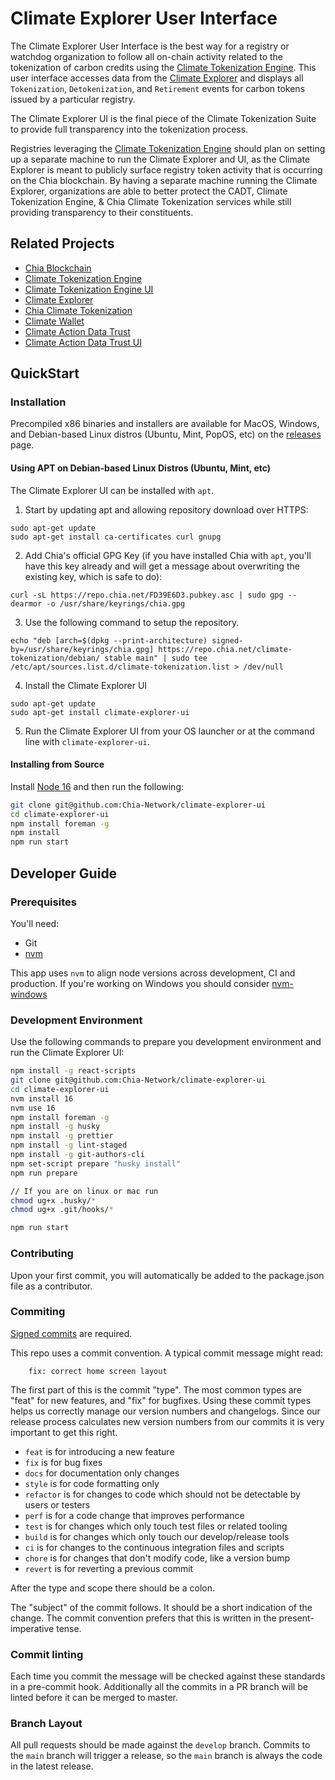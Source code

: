# Climate Explorer User Interface

The Climate Explorer User Interface is the best way for a registry or watchdog organization to follow all on-chain activity related to the tokenization of carbon credits using the [Climate Tokenization Engine](https://github.com/Chia-Network/Climate-Tokenization-Engine). This user interface accesses data from the [Climate Explorer](https://github.com/Chia-Network/climate-token-driver/) and displays all `Tokenization`, `Detokenization`, and `Retirement` events for carbon tokens issued by a particular registry. 

The Climate Explorer UI is the final piece of the Climate Tokenization Suite to provide full transparency into the tokenization process. 

Registries leveraging the [Climate Tokenization Engine](https://github.com/Chia-Network/Climate-Tokenization-Engine) should plan on setting up a separate machine to run the Climate Explorer and UI, as the Climate Explorer is meant to publicly surface registry token activity that is occurring on the Chia blockchain. By having a separate machine running the Climate Explorer, organizations are able to better protect the CADT, Climate Tokenization Engine, & Chia Climate Tokenization services while still providing transparency to their constituents. 

## Related Projects

* [Chia Blockchain](https://github.com/Chia-Network/chia-blockchain)
* [Climate Tokenization Engine](https://github.com/Chia-Network/Climate-Tokenization-Engine)
* [Climate Tokenization Engine UI](https://github.com/Chia-Network/Climate-Tokenization-Engine-UI)
* [Climate Explorer](https://github.com/Chia-Network/climate-token-driver)
* [Chia Climate Tokenization](https://github.com/Chia-Network/climate-token-driver)
* [Climate Wallet](https://github.com/Chia-Network/Climate-Wallet)
* [Climate Action Data Trust](https://github.com/Chia-Network/cadt)
* [Climate Action Data Trust UI](https://github.com/Chia-Network/cadt-ui)

## QuickStart

### Installation

Precompiled x86 binaries and installers are available for MacOS, Windows, and Debian-based Linux distros (Ubuntu, Mint, PopOS, etc) on the [releases](https://github.com/Chia-Network/climate-explorer-ui/releases) page. 

#### Using APT on Debian-based Linux Distros (Ubuntu, Mint, etc)

The Climate Explorer UI can be installed with `apt`.  

1. Start by updating apt and allowing repository download over HTTPS:

```
sudo apt-get update
sudo apt-get install ca-certificates curl gnupg
```

2.  Add Chia's official GPG Key (if you have installed Chia with `apt`, you'll have this key already and will get a message about overwriting the existing key, which is safe to do):

```
curl -sL https://repo.chia.net/FD39E6D3.pubkey.asc | sudo gpg --dearmor -o /usr/share/keyrings/chia.gpg
```

3. Use the following command to setup the repository.

```
echo "deb [arch=$(dpkg --print-architecture) signed-by=/usr/share/keyrings/chia.gpg] https://repo.chia.net/climate-tokenization/debian/ stable main" | sudo tee /etc/apt/sources.list.d/climate-tokenization.list > /dev/null
```

4.  Install the Climate Explorer UI

```
sudo apt-get update
sudo apt-get install climate-explorer-ui
```

5.  Run the Climate Explorer UI from your OS launcher or at the command line with `climate-explorer-ui`. 

#### Installing from Source

Install [Node 16](https://nodejs.org/en/download/releases) and then run the following:

```sh
git clone git@github.com:Chia-Network/climate-explorer-ui
cd climate-explorer-ui
npm install foreman -g
npm install
npm run start
```

## Developer Guide

### Prerequisites

You'll need:

- Git
- [nvm](https://github.com/nvm-sh/nvm)

This app uses `nvm` to align node versions across development, CI and production. If you're working on Windows you should consider [nvm-windows](https://github.com/coreybutler/nvm-windows)

### Development Environment

Use the following commands to prepare you development environment and run the Climate Explorer UI:

```sh
npm install -g react-scripts
git clone git@github.com:Chia-Network/climate-explorer-ui
cd climate-explorer-ui
nvm install 16
nvm use 16
npm install foreman -g
npm install -g husky
npm install -g prettier
npm install -g lint-staged
npm install -g git-authors-cli
npm set-script prepare "husky install"
npm run prepare

// If you are on linux or mac run
chmod ug+x .husky/*
chmod ug+x .git/hooks/*

npm run start
```

### Contributing

Upon your first commit, you will automatically be added to the package.json file as a contributor.

### Commiting

[Signed commits](https://docs.github.com/en/authentication/managing-commit-signature-verification/signing-commits) are required.

This repo uses a commit convention. A typical commit message might read:

```
    fix: correct home screen layout
```

The first part of this is the commit "type". The most common types are "feat" for new features, and "fix" for bugfixes. Using these commit types helps us correctly manage our version numbers and changelogs. Since our release process calculates new version numbers from our commits it is very important to get this right.

- `feat` is for introducing a new feature
- `fix` is for bug fixes
- `docs` for documentation only changes
- `style` is for code formatting only
- `refactor` is for changes to code which should not be detectable by users or testers
- `perf` is for a code change that improves performance
- `test` is for changes which only touch test files or related tooling
- `build` is for changes which only touch our develop/release tools
- `ci` is for changes to the continuous integration files and scripts
- `chore` is for changes that don't modify code, like a version bump
- `revert` is for reverting a previous commit

After the type and scope there should be a colon.

The "subject" of the commit follows. It should be a short indication of the change. The commit convention prefers that this is written in the present-imperative tense.

### Commit linting

Each time you commit the message will be checked against these standards in a pre-commit hook. Additionally all the commits in a PR branch will be linted before it can be merged to master.

### Branch Layout

All pull requests should be made against the `develop` branch.  Commits to the `main` branch will trigger a release, so the `main` branch is always the code in the latest release.
